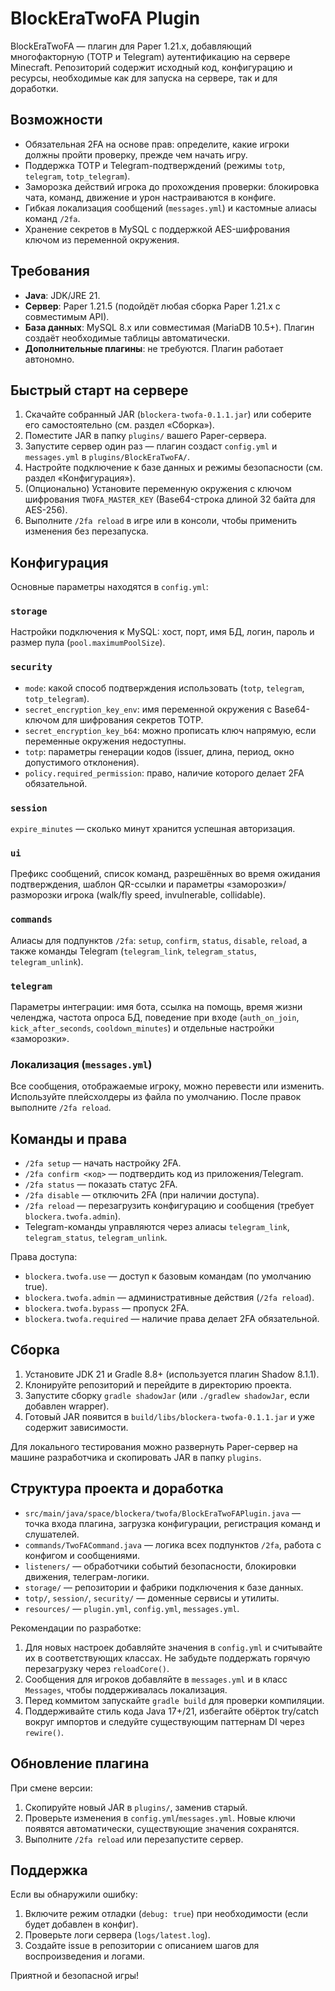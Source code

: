 # BlockEraTwoFA Plugin

BlockEraTwoFA — плагин для Paper 1.21.x, добавляющий многофакторную (TOTP и Telegram) аутентификацию на сервере Minecraft. Репозиторий содержит исходный код, конфигурацию и ресурсы, необходимые как для запуска на сервере, так и для доработки.

## Возможности
- Обязательная 2FA на основе прав: определите, какие игроки должны пройти проверку, прежде чем начать игру.
- Поддержка TOTP и Telegram-подтверждений (режимы `totp`, `telegram`, `totp_telegram`).
- Заморозка действий игрока до прохождения проверки: блокировка чата, команд, движение и урон настраиваются в конфиге.
- Гибкая локализация сообщений (`messages.yml`) и кастомные алиасы команд `/2fa`.
- Хранение секретов в MySQL с поддержкой AES-шифрования ключом из переменной окружения.

## Требования
- **Java**: JDK/JRE 21.
- **Сервер**: Paper 1.21.5 (подойдёт любая сборка Paper 1.21.x с совместимым API).
- **База данных**: MySQL 8.x или совместимая (MariaDB 10.5+). Плагин создаёт необходимые таблицы автоматически.
- **Дополнительные плагины**: не требуются. Плагин работает автономно.

## Быстрый старт на сервере
1. Скачайте собранный JAR (`blockera-twofa-0.1.1.jar`) или соберите его самостоятельно (см. раздел «Сборка»).
2. Поместите JAR в папку `plugins/` вашего Paper-сервера.
3. Запустите сервер один раз — плагин создаст `config.yml` и `messages.yml` в `plugins/BlockEraTwoFA/`.
4. Настройте подключение к базе данных и режимы безопасности (см. раздел «Конфигурация»).
5. (Опционально) Установите переменную окружения с ключом шифрования `TWOFA_MASTER_KEY` (Base64-строка длиной 32 байта для AES-256).
6. Выполните `/2fa reload` в игре или в консоли, чтобы применить изменения без перезапуска.

## Конфигурация
Основные параметры находятся в `config.yml`:

### `storage`
Настройки подключения к MySQL: хост, порт, имя БД, логин, пароль и размер пула (`pool.maximumPoolSize`).

### `security`
- `mode`: какой способ подтверждения использовать (`totp`, `telegram`, `totp_telegram`).
- `secret_encryption_key_env`: имя переменной окружения с Base64-ключом для шифрования секретов TOTP.
- `secret_encryption_key_b64`: можно прописать ключ напрямую, если переменные окружения недоступны.
- `totp`: параметры генерации кодов (issuer, длина, период, окно допустимого отклонения).
- `policy.required_permission`: право, наличие которого делает 2FA обязательной.

### `session`
`expire_minutes` — сколько минут хранится успешная авторизация.

### `ui`
Префикс сообщений, список команд, разрешённых во время ожидания подтверждения, шаблон QR-ссылки и параметры «заморозки»/разморозки игрока (walk/fly speed, invulnerable, collidable).

### `commands`
Алиасы для подпунктов `/2fa`: `setup`, `confirm`, `status`, `disable`, `reload`, а также команды Telegram (`telegram_link`, `telegram_status`, `telegram_unlink`).

### `telegram`
Параметры интеграции: имя бота, ссылка на помощь, время жизни челенджа, частота опроса БД, поведение при входе (`auth_on_join`, `kick_after_seconds`, `cooldown_minutes`) и отдельные настройки «заморозки».

### Локализация (`messages.yml`)
Все сообщения, отображаемые игроку, можно перевести или изменить. Используйте плейсхолдеры из файла по умолчанию. После правок выполните `/2fa reload`.

## Команды и права
- `/2fa setup` — начать настройку 2FA.
- `/2fa confirm <код>` — подтвердить код из приложения/Telegram.
- `/2fa status` — показать статус 2FA.
- `/2fa disable` — отключить 2FA (при наличии доступа).
- `/2fa reload` — перезагрузить конфигурацию и сообщения (требует `blockera.twofa.admin`).
- Telegram-команды управляются через алиасы `telegram_link`, `telegram_status`, `telegram_unlink`.

Права доступа:
- `blockera.twofa.use` — доступ к базовым командам (по умолчанию true).
- `blockera.twofa.admin` — административные действия (`/2fa reload`).
- `blockera.twofa.bypass` — пропуск 2FA.
- `blockera.twofa.required` — наличие права делает 2FA обязательной.

## Сборка
1. Установите JDK 21 и Gradle 8.8+ (используется плагин Shadow 8.1.1).
2. Клонируйте репозиторий и перейдите в директорию проекта.
3. Запустите сборку `gradle shadowJar` (или `./gradlew shadowJar`, если добавлен wrapper).
4. Готовый JAR появится в `build/libs/blockera-twofa-0.1.1.jar` и уже содержит зависимости.

Для локального тестирования можно развернуть Paper-сервер на машине разработчика и скопировать JAR в папку `plugins`.

## Структура проекта и доработка
- `src/main/java/space/blockera/twofa/BlockEraTwoFAPlugin.java` — точка входа плагина, загрузка конфигурации, регистрация команд и слушателей.
- `commands/TwoFACommand.java` — логика всех подпунктов `/2fa`, работа с конфигом и сообщениями.
- `listeners/` — обработчики событий безопасности, блокировки движения, телеграм-логики.
- `storage/` — репозитории и фабрики подключения к базе данных.
- `totp/`, `session/`, `security/` — доменные сервисы и утилиты.
- `resources/` — `plugin.yml`, `config.yml`, `messages.yml`.

Рекомендации по разработке:
1. Для новых настроек добавляйте значения в `config.yml` и считывайте их в соответствующих классах. Не забудьте поддержать горячую перезагрузку через `reloadCore()`.
2. Сообщения для игроков добавляйте в `messages.yml` и в класс `Messages`, чтобы поддерживалась локализация.
3. Перед коммитом запускайте `gradle build` для проверки компиляции.
4. Поддерживайте стиль кода Java 17+/21, избегайте обёрток try/catch вокруг импортов и следуйте существующим паттернам DI через `rewire()`.

## Обновление плагина
При смене версии:
1. Скопируйте новый JAR в `plugins/`, заменив старый.
2. Проверьте изменения в `config.yml`/`messages.yml`. Новые ключи появятся автоматически, существующие значения сохранятся.
3. Выполните `/2fa reload` или перезапустите сервер.

## Поддержка
Если вы обнаружили ошибку:
1. Включите режим отладки (`debug: true`) при необходимости (если будет добавлен в конфиг).
2. Проверьте логи сервера (`logs/latest.log`).
3. Создайте issue в репозитории с описанием шагов для воспроизведения и логами.

Приятной и безопасной игры!
